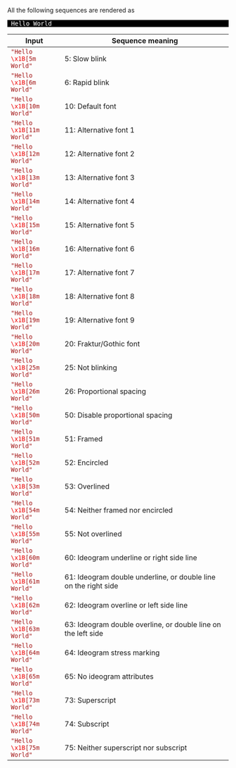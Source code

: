 ﻿All the following sequences are rendered as <pre style='color:#FFFFFF;background:#000000'>
Hello  World
</pre>

| Input | Sequence meaning |
|-------|------------------|
| <code><span style="color:#A31515">"Hello <span style="color:#EE0000">\x1B</span>[5m World"</span></code> | 5: Slow blink |
| <code><span style="color:#A31515">"Hello <span style="color:#EE0000">\x1B</span>[6m World"</span></code> | 6: Rapid blink |
| <code><span style="color:#A31515">"Hello <span style="color:#EE0000">\x1B</span>[10m World"</span></code> | 10: Default font |
| <code><span style="color:#A31515">"Hello <span style="color:#EE0000">\x1B</span>[11m World"</span></code> | 11: Alternative font 1 |
| <code><span style="color:#A31515">"Hello <span style="color:#EE0000">\x1B</span>[12m World"</span></code> | 12: Alternative font 2 |
| <code><span style="color:#A31515">"Hello <span style="color:#EE0000">\x1B</span>[13m World"</span></code> | 13: Alternative font 3 |
| <code><span style="color:#A31515">"Hello <span style="color:#EE0000">\x1B</span>[14m World"</span></code> | 14: Alternative font 4 |
| <code><span style="color:#A31515">"Hello <span style="color:#EE0000">\x1B</span>[15m World"</span></code> | 15: Alternative font 5 |
| <code><span style="color:#A31515">"Hello <span style="color:#EE0000">\x1B</span>[16m World"</span></code> | 16: Alternative font 6 |
| <code><span style="color:#A31515">"Hello <span style="color:#EE0000">\x1B</span>[17m World"</span></code> | 17: Alternative font 7 |
| <code><span style="color:#A31515">"Hello <span style="color:#EE0000">\x1B</span>[18m World"</span></code> | 18: Alternative font 8 |
| <code><span style="color:#A31515">"Hello <span style="color:#EE0000">\x1B</span>[19m World"</span></code> | 19: Alternative font 9 |
| <code><span style="color:#A31515">"Hello <span style="color:#EE0000">\x1B</span>[20m World"</span></code> | 20: Fraktur/Gothic font |
| <code><span style="color:#A31515">"Hello <span style="color:#EE0000">\x1B</span>[25m World"</span></code> | 25: Not blinking |
| <code><span style="color:#A31515">"Hello <span style="color:#EE0000">\x1B</span>[26m World"</span></code> | 26: Proportional spacing |
| <code><span style="color:#A31515">"Hello <span style="color:#EE0000">\x1B</span>[50m World"</span></code> | 50: Disable proportional spacing |
| <code><span style="color:#A31515">"Hello <span style="color:#EE0000">\x1B</span>[51m World"</span></code> | 51: Framed |
| <code><span style="color:#A31515">"Hello <span style="color:#EE0000">\x1B</span>[52m World"</span></code> | 52: Encircled |
| <code><span style="color:#A31515">"Hello <span style="color:#EE0000">\x1B</span>[53m World"</span></code> | 53: Overlined |
| <code><span style="color:#A31515">"Hello <span style="color:#EE0000">\x1B</span>[54m World"</span></code> | 54: Neither framed nor encircled |
| <code><span style="color:#A31515">"Hello <span style="color:#EE0000">\x1B</span>[55m World"</span></code> | 55: Not overlined |
| <code><span style="color:#A31515">"Hello <span style="color:#EE0000">\x1B</span>[60m World"</span></code> | 60: Ideogram underline or right side line |
| <code><span style="color:#A31515">"Hello <span style="color:#EE0000">\x1B</span>[61m World"</span></code> | 61: Ideogram double underline, or double line on the right side |
| <code><span style="color:#A31515">"Hello <span style="color:#EE0000">\x1B</span>[62m World"</span></code> | 62: Ideogram overline or left side line |
| <code><span style="color:#A31515">"Hello <span style="color:#EE0000">\x1B</span>[63m World"</span></code> | 63: Ideogram double overline, or double line on the left side |
| <code><span style="color:#A31515">"Hello <span style="color:#EE0000">\x1B</span>[64m World"</span></code> | 64: Ideogram stress marking |
| <code><span style="color:#A31515">"Hello <span style="color:#EE0000">\x1B</span>[65m World"</span></code> | 65: No ideogram attributes |
| <code><span style="color:#A31515">"Hello <span style="color:#EE0000">\x1B</span>[73m World"</span></code> | 73: Superscript |
| <code><span style="color:#A31515">"Hello <span style="color:#EE0000">\x1B</span>[74m World"</span></code> | 74: Subscript |
| <code><span style="color:#A31515">"Hello <span style="color:#EE0000">\x1B</span>[75m World"</span></code> | 75: Neither superscript nor subscript |
